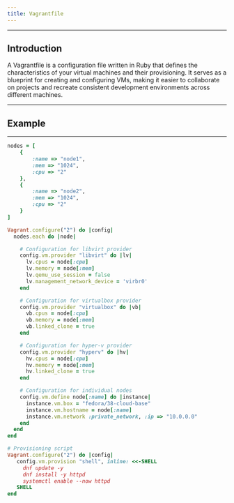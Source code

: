 ```yaml
---
title: Vagrantfile
---
```


______________________________________________________________________

## Introduction

A Vagrantfile is a configuration file written in Ruby that defines the characteristics of your virtual machines and their provisioning. It serves as a blueprint for creating and configuring VMs, making it easier to collaborate on projects and recreate consistent development environments across different machines.

______________________________________________________________________

## Example

______________________________________________________________________

```ruby
nodes = [
    {
        :name => "node1",
        :mem => "1024",
        :cpu => "2"
    },
    {
        :name => "node2",
        :mem => "1024",
        :cpu => "2"
    }
]

Vagrant.configure("2") do |config|
  nodes.each do |node|

    # Configuration for libvirt provider
    config.vm.provider "libvirt" do |lv|
      lv.cpus = node[:cpu]
      lv.memory = node[:mem]
      lv.qemu_use_session = false
      lv.management_network_device = 'virbr0'
    end

    # Configuration for virtualbox provider
    config.vm.provider "virtualbox" do |vb|
      vb.cpus = node[:cpu]
      vb.memory = node[:mem]
      vb.linked_clone = true
    end

    # Configuration for hyper-v provider
    config.vm.provider "hyperv" do |hv|
      hv.cpus = node[:cpu]
      hv.memory = node[:mem]
      hv.linked_clone = true
    end

    # Configuration for individual nodes
    config.vm.define node[:name] do |instance|
      instance.vm.box = "fedora/38-cloud-base"
      instance.vm.hostname = node[:name]
      instance.vm.network :private_network, :ip => "10.0.0.0"
    end
  end
end

# Provisioning script
Vagrant.configure("2") do |config|
   config.vm.provision "shell", inline: <<-SHELL
     dnf update -y
     dnf install -y httpd
     systemctl enable --now httpd
   SHELL
end
```
